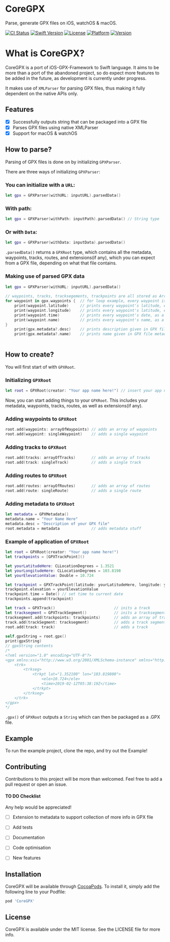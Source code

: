 # CoreGPX
Parse, generate GPX files on iOS, watchOS & macOS.

[![CI Status](https://travis-ci.com/vincentneo/CoreGPX.svg?branch=master)](https://travis-ci.com/vincentneo/CoreGPX)
[![Swift Version](https://img.shields.io/badge/Swift-4.2-orange.svg)](https://swift.org/blog/swift-4-2-released/)
[![License](http://img.shields.io/:license-mit-blue.svg)](http://doge.mit-license.org)
[![Platform](https://img.shields.io/cocoapods/p/CoreGPX.svg?style=flat)](https://cocoapods.org/pods/CoreGPX)
[![Version](https://img.shields.io/cocoapods/v/CoreGPX.svg?style=flat)](https://cocoapods.org/pods/CoreGPX)

# What is CoreGPX?
CoreGPX is a port of iOS-GPX-Framework to Swift language. It aims to be more than a port of the abandoned project, so do expect more features to be added in the future, as development is currently under progress.

It makes use of `XMLParser` for parsing GPX files, thus making it fully dependent on the native APIs only.

## Features
- [x] Successfully outputs string that can be packaged into a GPX file
- [x] Parses GPX files using native XMLParser
- [x] Support for macOS & watchOS

## How to parse?
Parsing of GPX files is done on by initializing `GPXParser`.

There are three ways of initializing `GPXParser`:
### You can initialize with a `URL`:
```Swift
let gpx = GPXParser(withURL: inputURL).parsedData()
```
### With path:
```Swift
let gpx = GPXParser(withPath: inputPath).parsedData() // String type
```
### Or with `Data`:
```Swift
let gpx = GPXParser(withData: inputData).parsedData()
```

`.parsedData()` returns a `GPXRoot` type, which contains all the metadata, waypoints, tracks, routes, and extensions(if any), which you can expect from a GPX file, depending on what that file contains.

### Making use of parsed GPX data
```Swift
let gpx = GPXParser(withURL: inputURL).parsedData()
        
// waypoints, tracks, tracksegements, trackpoints are all stored as Array depends on the amount stored in the GPX file.
for waypoint in gpx.waypoints {  // for loop example, every waypoint is written
    print(waypoint.latitude)     // prints every waypoint's latitude, etc: 1.3521, as a Double object
    print(waypoint.longitude)    // prints every waypoint's latitude, etc: 103.8198, as a Double object
    print(waypoint.time)         // prints every waypoint's date, as a Date object
    print(waypoint.name)         // prints every waypoint's name, as a String
}
    print(gpx.metadata?.desc)    // prints description given in GPX file metadata tag
    print(gpx.metadata?.name)    // prints name given in GPX file metadata tag
                
```

## How to create?

You will first start of with `GPXRoot`.

### Initializing `GPXRoot`
```Swift
let root = GPXRoot(creator: "Your app name here!") // insert your app name here
```
Now, you can start adding things to your `GPXRoot`. This includes your metadata, waypoints, tracks, routes, as well as extensions(if any).

### Adding waypoints to `GPXRoot`
```Swift
root.add(waypoints: arrayOfWaypoints) // adds an array of waypoints
root.add(waypoint: singleWaypoint)    // adds a single waypoint
```
### Adding tracks to `GPXRoot`
```Swift
root.add(tracks: arrayOfTracks)       // adds an array of tracks
root.add(track: singleTrack)          // adds a single track
```

### Adding routes to `GPXRoot`
```Swift
root.add(routes: arrayOfRoutes)       // adds an array of routes
root.add(route: singleRoute)          // adds a single route
```

### Adding metadata to `GPXRoot`
```Swift
let metadata = GPXMetadata()
metadata.name = "Your Name Here"
metadata.desc = "Description of your GPX file"
root.metadata = metadata              // adds metadata stuff
```

### Example of application of `GPXRoot`
```Swift
let root = GPXRoot(creator: "Your app name here!")
let trackpoints = [GPXTrackPoint]()

let yourLatitudeHere: CLLocationDegrees = 1.3521
let yourLongitudeHere: CLLocationDegrees = 103.8198
let yourElevationValue: Double = 10.724

let trackpoint = GPXTrackPoint(latitude: yourLatitudeHere, longitude: yourLongitudeHere)
trackpoint.elevation = yourElevationValue
trackpoint.time = Date() // set time to current date
trackpoints.append(trackpoint)

let track = GPXTrack()                          // inits a track
let tracksegment = GPXTrackSegment()            // inits a tracksegment
tracksegment.add(trackpoints: trackpoints)      // adds an array of trackpoints to a track segment
track.add(trackSegment: tracksegment)           // adds a track segment to a track
root.add(track: track)                          // adds a track
        
self.gpxString = root.gpx()
print(gpxString)
// gpxString contents
/* 
<?xml version="1.0" encoding="UTF-8"?>
<gpx xmlns:xsi="http://www.w3.org/2001/XMLSchema-instance" xmlns="http://www.topografix.com/GPX/1/1" xsi:schemaLocation="http://www.topografix.com/GPX/1/1 http://www.topografix.com/GPX/1/1/gpx.xsd" version="1.1" creator="example app">
	<trk>
		<trkseg>
			<trkpt lat="1.352100" lon="103.819800">
				<ele>10.724</ele>
				<time>2019-02-12T05:38:19Z</time>
			</trkpt>
		</trkseg>
	</trk>
</gpx>
*/
```
`.gpx()` of `GPXRoot` outputs a `String` which can then be packaged as a .GPX file.

## Example
To run the example project, clone the repo, and try out the Example!

## Contributing
Contributions to this project will be more than welcomed. Feel free to add a pull request or open an issue.

#### TO DO Checklist
Any help would be appreciated!
- [ ] Extension to metadata to support collection of more info in GPX file
- [ ] Add tests
- [ ] Documentation
- [ ] Code optimisation
- [ ] New features


## Installation

CoreGPX will be available through [CocoaPods](https://cocoapods.org). To install
it, simply add the following line to your Podfile:

```ruby
pod 'CoreGPX'
```

## License

CoreGPX is available under the MIT license. See the LICENSE file for more info.
